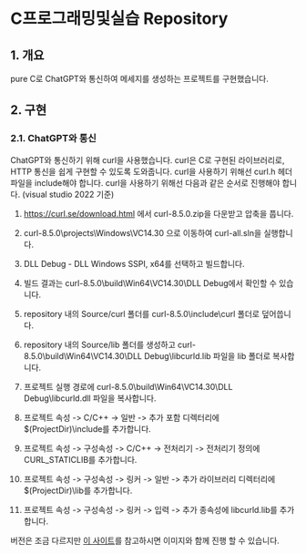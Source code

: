 # C프로그래밍및실습 Repository

## 1. 개요
pure C로 ChatGPT와 통신하여 메세지를 생성하는 프로젝트를 구현했습니다.

## 2. 구현
### 2.1. ChatGPT와 통신
ChatGPT와 통신하기 위해 curl을 사용했습니다. curl은 C로 구현된 라이브러리로, HTTP 통신을 쉽게 구현할 수 있도록 도와줍니다. curl을 사용하기 위해선 curl.h 헤더파일을 include해야 합니다. curl을 사용하기 위해선 다음과 같은 순서로 진행해야 합니다. (visual studio 2022 기준)

1. https://curl.se/download.html 에서 curl-8.5.0.zip을 다운받고 압축을 풉니다.
2. curl-8.5.0\projects\Windows\VC14.30 으로 이동하여 curl-all.sln을 실행합니다.
3. DLL Debug - DLL Windows SSPI, x64를 선택하고 빌드합니다.
4. 빌드 결과는 curl-8.5.0\build\Win64\VC14.30\DLL Debug에서 확인할 수 있습니다.
5. repository 내의 Source/curl 폴더를 curl-8.5.0\include\curl 폴더로 덮어씁니다.
6. repository 내의 Source/lib 폴더를 생성하고 curl-8.5.0\build\Win64\VC14.30\DLL Debug\libcurld.lib 파일을 lib 폴더로 복사합니다.
7. 프로젝트 실행 경로에 curl-8.5.0\build\Win64\VC14.30\DLL Debug\libcurld.dll 파일을 복사합니다.

8. 프로젝트 속성 -> C/C++ -> 일반 -> 추가 포함 디렉터리에 $(ProjectDir)\include를 추가합니다.
9. 프로젝트 속성 -> 구성속성 -> C/C++ -> 전처리기 -> 전처리기 정의에 CURL_STATICLIB를 추가합니다.
10. 프로젝트 속성 -> 구성속성 -> 링커 -> 일반 -> 추가 라이브러리 디렉터리에 $(ProjectDir)\lib를 추가합니다.
11. 프로젝트 속성 -> 구성속성 -> 링커 -> 입력 -> 추가 종속성에 libcurld.lib를 추가합니다.

버전은 조금 다르지만 [이 사이트](https://velog.io/@yeonji/C-Curl-%EB%B9%8C%EB%93%9C-%EB%B0%8F-Visual-Studio-2019-%ED%94%84%EB%A1%9C%EC%A0%9D%ED%8A%B8-%EC%A0%81%EC%9A%A9)를 참고하시면 이미지와 함께 진행 할 수 있습니다.
